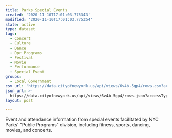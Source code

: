 ```yaml
---
title: Parks Special Events
created: '2020-11-10T17:01:03.775343'
modified: '2020-11-10T17:01:03.775354'
state: active
type: dataset
tags:
  - Concert
  - Culture
  - Dance
  - Dpr Programs
  - Festival
  - Movie
  - Performance
  - Special Event
groups:
  - Local Government
csv_url: 'https://data.cityofnewyork.us/api/views/6v4b-5gp4/rows.csv?accessType=DOWNLOAD'
json_url: >-
  https://data.cityofnewyork.us/api/views/6v4b-5gp4/rows.json?accessType=DOWNLOAD
layout: post

---
```

Event and attendance information from special events facilitated by NYC Parks' "Public Programs" division, including fitness, sports, dancing, movies, and concerts.
